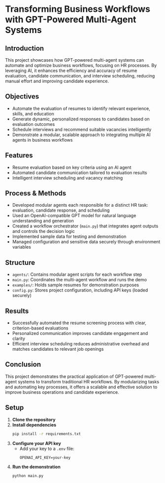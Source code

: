 # Transforming Business Workflows with GPT-Powered Multi-Agent Systems

## Introduction  
This project showcases how GPT-powered multi-agent systems can automate and optimize business workflows, focusing on HR processes. By leveraging AI, it enhances the efficiency and accuracy of resume evaluation, candidate communication, and interview scheduling, reducing manual effort and improving candidate experience.

## Objectives  
- Automate the evaluation of resumes to identify relevant experience, skills, and education  
- Generate dynamic, personalized responses to candidates based on evaluation outcomes  
- Schedule interviews and recommend suitable vacancies intelligently  
- Demonstrate a modular, scalable approach to integrating multiple AI agents in business workflows  

## Features  
- Resume evaluation based on key criteria using an AI agent  
- Automated candidate communication tailored to evaluation results  
- Intelligent interview scheduling and vacancy matching  

## Process & Methods  
- Developed modular agents each responsible for a distinct HR task: evaluation, candidate response, and scheduling  
- Used an OpenAI-compatible GPT model for natural language understanding and generation  
- Created a workflow orchestrator (`main.py`) that integrates agent outputs and controls the decision logic  
- Implemented sample data for testing and demonstration  
- Managed configuration and sensitive data securely through environment variables  

## Structure  
- `agents/`: Contains modular agent scripts for each workflow step  
- `main.py`: Coordinates the multi-agent workflow and runs the demo  
- `examples/`: Holds sample resumes for demonstration purposes  
- `config.py`: Stores project configuration, including API keys (loaded securely)  

## Results  
- Successfully automated the resume screening process with clear, criterion-based evaluations  
- Personalized communication improves candidate engagement and clarity  
- Efficient interview scheduling reduces administrative overhead and matches candidates to relevant job openings  

## Conclusion  
This project demonstrates the practical application of GPT-powered multi-agent systems to transform traditional HR workflows. By modularizing tasks and automating key processes, it offers a scalable and effective solution to improve business operations and candidate experience.

## Setup  
1. **Clone the repository**  
2. **Install dependencies**  
   ```bash
   pip install -r requirements.txt
   ```
3. **Configure your API key**  
   - Add your key to a `.env` file:  
     ```
     OPENAI_API_KEY=your-key
     ```
4. **Run the demonstration**  
   ```bash
   python main.py
   ```
